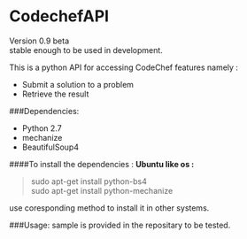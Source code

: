 # CodechefAPI

Version 0.9 beta <br>
stable enough to be used in development.


This is a python API for accessing CodeChef features namely :
* Submit a solution to a problem
* Retrieve the result

###Dependencies:
* Python 2.7
* mechanize
* BeautifulSoup4

####To install the dependencies :
<b> Ubuntu like os : </b>
> sudo apt-get install python-bs4 <br>
> sudo apt-get install python-mechanize

use coresponding method to install it in other systems.

###Usage:
sample is provided in the repositary to be tested.
